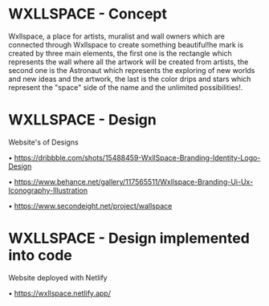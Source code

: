 # WXLLSPACE - Concept

Wxllspace, a place for artists, muralist and wall owners which are connected through Wxllspace to create something beautiful!he mark is created by three main elements, the first one is the rectangle which represents the wall where all the artwork will be created from artists, the second one is the Astronaut which represents the exploring of new worlds and new ideas and the artwork, the last is the color drips and stars which represent the "space" side of the name and the unlimited possibilities!.

# WXLLSPACE - Design

Website's of Designs

• https://dribbble.com/shots/15488459-WxllSpace-Branding-Identity-Logo-Design

• https://www.behance.net/gallery/117565511/Wxllspace-Branding-Ui-Ux-Iconography-Illustration
  
• https://www.secondeight.net/project/wallspace
  
# WXLLSPACE - Design implemented into code

Website deployed with Netlify 

• https://wxllspace.netlify.app/
